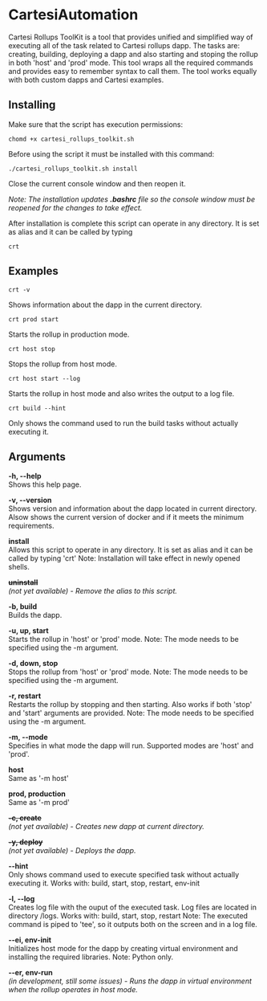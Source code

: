# CartesiAutomation

Cartesi Rollups ToolKit is a tool that provides unified and simplified way of executing all of the task related to Cartesi rollups dapp.
The tasks are: creating, building, deploying a dapp and also starting and stoping the rollup in both 'host' and 'prod' mode.
This tool wraps all the required commands and provides easy to remember syntax to call them.
The tool works equally with both custom dapps and Cartesi examples.

## Installing

Make sure that the script has execution permissions:
```shell
chomd +x cartesi_rollups_toolkit.sh
```

Before using the script it must be installed with this command:
```shell
./cartesi_rollups_toolkit.sh install
```
Close the current console window and then reopen it.

*Note: The installation updates __.bashrc__ file so the console window must be reopened for the changes to take effect.*

After installation is complete this script can operate in any directory. It is set as alias and it can be called by typing
```shell
crt
```

## Examples

```shell
crt -v
```
Shows information about the dapp in the current directory.

```shell
crt prod start
```
Starts the rollup in production mode.

```shell
crt host stop
```
Stops the rollup from host mode.

```shell
crt host start --log
```
Starts the rollup in host mode and also writes the output to a log file.

```shell
crt build --hint
```
Only shows the command used to run the build tasks without actually executing it.

## Arguments

**-h, --help**  
Shows this help page.

**-v, --version**  
Shows version and information about the dapp located in current directory.
Alsow shows the current version of docker and if it meets the minimum requirements.

**install**  
Allows this script to operate in any directory. It is set as alias and it can be called by typing 'crt'
Note: Installation will take effect in newly opened shells.

~~**uninstall**~~  
*(not yet available) - Remove the alias to this script.*

**-b, build**  
Builds the dapp.

**-u, up, start**  
Starts the rollup in 'host' or 'prod' mode.
Note: The mode needs to be specified using the -m argument.

**-d, down, stop**  
Stops the rollup from 'host' or 'prod' mode.
Note: The mode needs to be specified using the -m argument.

**-r, restart**  
Restarts the rollup by stopping and then starting.
Also works if both 'stop' and 'start' arguments are provided.
Note: The mode needs to be specified using the -m argument.

**-m, --mode**  
Specifies in what mode the dapp will run. Supported modes are 'host' and 'prod'.

**host**  
Same as '-m host'  

**prod, production**  
Same as '-m prod'

~~**-c, create**~~  
*(not yet available) - Creates new dapp at current directory.*

~~**-y, deploy**~~  
*(not yet available) - Deploys the dapp.*

**--hint**  
Only shows command used to execute specified task without actually executing it.
Works with: build, start, stop, restart, env-init

**-l, --log**  
Creates log file with the ouput of the executed task. Log files are located in directory /logs.
Works with: build, start, stop, restart
Note: The executed command is piped to 'tee', so it outputs both on the screen and in a log file.

**--ei, env-init**  
Initializes host mode for the dapp by creating virtual environment and installing the required libraries.
Note: Python only.

**--er, env-run**  
*(in development, still some issues) - Runs the dapp in virtual environment when the rollup operates in host mode.*
